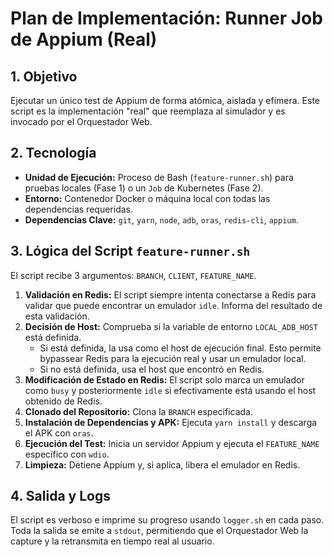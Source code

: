 # Plan de Implementación: Runner Job de Appium (Real)

## 1. Objetivo

Ejecutar un único test de Appium de forma atómica, aislada y efímera. Este script es la implementación "real" que reemplaza al simulador y es invocado por el Orquestador Web.

## 2. Tecnología

*   **Unidad de Ejecución:** Proceso de Bash (`feature-runner.sh`) para pruebas locales (Fase 1) o un `Job` de Kubernetes (Fase 2).
*   **Entorno:** Contenedor Docker o máquina local con todas las dependencias requeridas.
*   **Dependencias Clave:** `git`, `yarn`, `node`, `adb`, `oras`, `redis-cli`, `appium`.

## 3. Lógica del Script `feature-runner.sh`

El script recibe 3 argumentos: `BRANCH`, `CLIENT`, `FEATURE_NAME`.

1.  **Validación en Redis:** El script siempre intenta conectarse a Redis para validar que puede encontrar un emulador `idle`. Informa del resultado de esta validación.
2.  **Decisión de Host:** Comprueba si la variable de entorno `LOCAL_ADB_HOST` está definida.
    *   Si está definida, la usa como el host de ejecución final. Esto permite bypassear Redis para la ejecución real y usar un emulador local.
    *   Si no está definida, usa el host que encontró en Redis.
3.  **Modificación de Estado en Redis:** El script solo marca un emulador como `busy` y posteriormente `idle` si efectivamente está usando el host obtenido de Redis.
4.  **Clonado del Repositorio:** Clona la `BRANCH` especificada.
5.  **Instalación de Dependencias y APK:** Ejecuta `yarn install` y descarga el APK con `oras`.
6.  **Ejecución del Test:** Inicia un servidor Appium y ejecuta el `FEATURE_NAME` específico con `wdio`.
7.  **Limpieza:** Detiene Appium y, si aplica, libera el emulador en Redis.

## 4. Salida y Logs

El script es verboso e imprime su progreso usando `logger.sh` en cada paso. Toda la salida se emite a `stdout`, permitiendo que el Orquestador Web la capture y la retransmita en tiempo real al usuario.